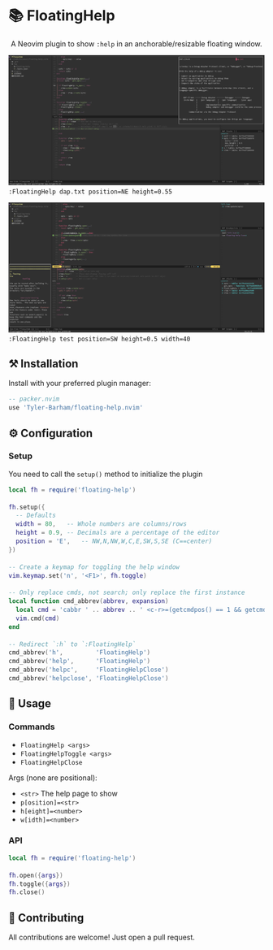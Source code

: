 # 📚 FloatingHelp

<p align="center">A Neovim plugin to show <code>:help</code> in an anchorable/resizable floating window.</p>

![FloatingHelp Screenshot](./media/floating-help-active.png)
`:FloatingHelp dap.txt position=NE height=0.55`

![FloatingHelp Screenshot](./media/floating-help-inactive.png)
`:FloatingHelp test position=SW height=0.5 width=40`

## ⚒️ Installation

Install with your preferred plugin manager:

```lua
-- packer.nvim
use 'Tyler-Barham/floating-help.nvim'
```

## ⚙️ Configuration

### Setup

You need to call the `setup()` method to initialize the plugin

```lua
local fh = require('floating-help')

fh.setup({
  -- Defaults
  width = 80,   -- Whole numbers are columns/rows
  height = 0.9, -- Decimals are a percentage of the editor
  position = 'E',   -- NW,N,NW,W,C,E,SW,S,SE (C==center)
})

-- Create a keymap for toggling the help window
vim.keymap.set('n', '<F1>', fh.toggle)

-- Only replace cmds, not search; only replace the first instance
local function cmd_abbrev(abbrev, expansion)
  local cmd = 'cabbr ' .. abbrev .. ' <c-r>=(getcmdpos() == 1 && getcmdtype() == ":" ? "' .. expansion .. '" : "' .. abbrev .. '")<CR>'
  vim.cmd(cmd)
end

-- Redirect `:h` to `:FloatingHelp`
cmd_abbrev('h',         'FloatingHelp')
cmd_abbrev('help',      'FloatingHelp')
cmd_abbrev('helpc',     'FloatingHelpClose')
cmd_abbrev('helpclose', 'FloatingHelpClose')
```

## 🚀 Usage

### Commands

- `FloatingHelp <args>`
- `FloatingHelpToggle <args>`
- `FloatingHelpClose`

Args (none are positional):

- `<str>` The help page to show
- `p[osition]=<str>`
- `h[eight]=<number>`
- `w[idth]=<number>`

### API

```lua
local fh = require('floating-help')

fh.open({args})
fh.toggle({args})
fh.close()
```

## 🤝 Contributing

All contributions are welcome! Just open a pull request.
